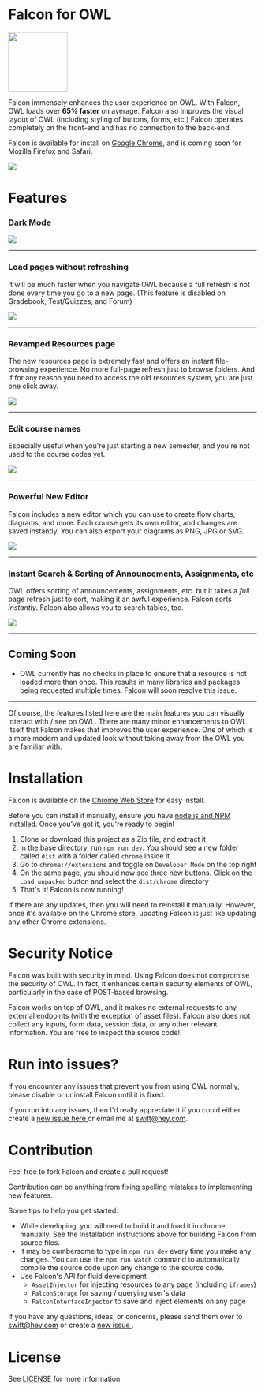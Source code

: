 # Falcon for OWL

<img width="120" src="images/icons/falcon-hd.png"></img>

Falcon immensely enhances the user experience on OWL. With Falcon, OWL loads over **65% faster** on average. Falcon also improves the visual layout of OWL (including styling of buttons, forms, etc.) Falcon operates completely on the front-end and has no connection to the back-end.

Falcon is available for install on <a href="https://chrome.google.com/webstore/detail/falcon/cgmgdjmahmpdflojkflmlockjeagenmf">Google Chrome</a>, and is coming soon for Mozilla Firefox and Safari.

<img src="images/overview.png">


# Features

### Dark Mode

<img src="/images/banners/dark mode.png"/>

-----

### Load pages without refreshing

It will be much faster when you navigate OWL because a full refresh is not done every time you go to a new page. (This feature is disabled on Gradebook, Test/Quizzes, and Forum)

<img src="/images/banners/lightning fast pjax.png"/>

-----

### Revamped Resources page

The new resources page is extremely fast and offers an instant file-browsing experience. No more full-page refresh just to browse folders. And if for any reason you need to access the old resources system, you are just one click away.

<img src="/images/banners/new resources.png"/>

-----

### Edit course names

Especially useful when you're just starting a new semester, and you're not used to the course codes yet.

<img src="/images/banners/Custom course names.png"/>

-----

### Powerful New Editor

Falcon includes a new editor which you can use to create flow charts, diagrams, and more. Each course gets its own editor, and changes are saved instantly. You can also export your diagrams as PNG, JPG or SVG.

<img src="/images/banners/Falcon editor.png"/>

-----

### Instant Search & Sorting of Announcements, Assignments, etc

OWL offers sorting of announcements, assignments, etc. but it takes a *full* page refresh just to sort, making it an awful experience. Falcon sorts *instantly*. Falcon also allows you to search tables, too.

<img src="/images/banners/sort-and-search-tables.png?cachebust"/>


----
## Coming Soon

- OWL currently has no checks in place to ensure that a resource is not loaded more than once. This results in many libraries and packages being requested multiple times. Falcon will soon resolve this issue.

----

Of course, the features listed here are the main features you can visually interact with / see on OWL. There are many minor enhancements to OWL itself that Falcon makes that improves the user experience. One of which is a more modern and updated look without taking away from the OWL you are familiar with.

# Installation
Falcon is available on the <a href="https://chrome.google.com/webstore/detail/falcon/cgmgdjmahmpdflojkflmlockjeagenmf">Chrome Web Store</a> for easy install.

Before you can install it manually, ensure you have <a href="https://docs.npmjs.com/downloading-and-installing-node-js-and-npm">node.js and NPM</a> installed. Once you've got it, you're ready to begin!

1. Clone or download this project as a Zip file, and extract it
2. In the base directory, run `npm run dev`. You should see a new folder called `dist` with a folder called `chrome` inside it
2. Go to `chrome://extensions` and toggle on `Developer Mode` on the top right
3. On the same page, you should now see three new buttons. Click on the `Load unpacked` button and select the `dist/chrome` directory
4. That's it! Falcon is now running!

If there are any updates, then you will need to reinstall it manually. However, once it's available on the Chrome store, updating Falcon is just like updating any other Chrome extensions.

# Security Notice
Falcon was built with security in mind. Using Falcon does not compromise the security of OWL. In fact, it enhances certain security elements of OWL, particularly in the case of POST-based browsing.

Falcon works on top of OWL, and it makes no external requests to any external endpoints (with the exception of asset files). Falcon also does not collect any inputs, form data, session data, or any other relevant information. You are free to inspect the source code!


# Run into issues?
If you encounter any issues that prevent you from using OWL normally, please disable or uninstall Falcon until it is fixed.

If you run into any issues, then I'd really appreciate it if you could either create a <a href="https://github.com/RishabSwift/Falcon/issues"> new issue here </a> or email me at swift@hey.com.


# Contribution
Feel free to fork Falcon and create a pull request!

Contribution can be anything from fixing spelling mistakes to implementing new features.

Some tips to help you get started:
- While developing, you will need to build it and load it in chrome manually. See the Installation instructions above for building Falcon from source files.
- It may be cumbersome to type in `npm run dev` every time you make any changes. You can use the `npm run watch` command to automatically compile the source code upon any change to the source code.
- Use Falcon's API for fluid development
    - `AssetInjector` for injecting resources to any page (including `iframes`)
    - `FalconStorage` for saving / querying user's data
    - `FalconInterfaceInjector` to save and inject elements on any page


If you have any questions, ideas, or concerns, please send them over to swift@hey.com or create a <a href="https://github.com/RishabSwift/Falcon/issues"> new issue </a>.


# License

See <a href="license.md">LICENSE</a> for more information.
